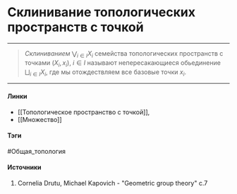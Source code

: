 # Склинивание топологических пространств с точкой
***
>*Склиниванием* $\bigvee_{i\in I}X_{i}$ семейства топологических пространств с точками $(X_{i},x_{i})$, $i\in I$ называют непересакающиеся обьединение $\bigsqcup_{i\in I}X_{i}$, где мы отождествляем все базовые точки $x_{i}$.
***
#### Линки
- [[Топологическое пространство с точкой]],
- [[Множество]]
#### Тэги
 #Общая_топология 
#### Источники
1. Cornelia Drutu, Michael Kapovich - "Geometric group theory" c.7